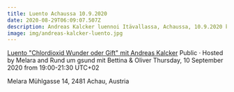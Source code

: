 ```yaml
---
title: Luento Achaussa 10.9.2020
date: 2020-08-29T06:09:07.507Z
description: Andreas Kalcker luennoi Itävallassa, Achaussa, 10.9.2020 klo 19:00–21:30
image: img/andreas-kalcker-luento.jpg
---
```

[Luento "Chlordioxid Wunder oder Gift" mit Andreas Kalcker](https://www.facebook.com/events/1181418132053893/?active_tab=discussion)
Public · Hosted by Melara and Rund um gsund mit Bettina & Oliver
Thursday, 10 September 2020 from 19:00-21:30 UTC+02

Melara
Mühlgasse 14, 2481 Achau, Austria